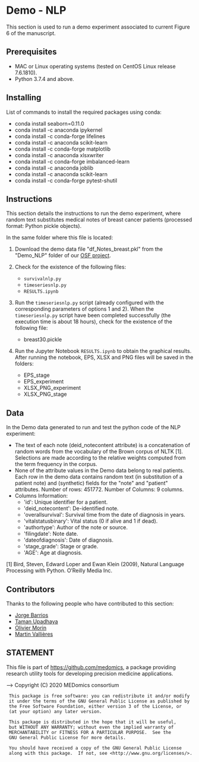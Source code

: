 # Demo - NLP

This section is used to run a demo experiment associated to current Figure 6 of the manuscript.

## Prerequisites
* MAC or Linux operating systems (tested on CentOS Linux release 7.6.1810).
* Python 3.7.4 and above.

## Installing

List of commands to install the required packages using conda:

* conda install seaborn=0.11.0
* conda install -c anaconda ipykernel
* conda install -c conda-forge lifelines
* conda install -c anaconda scikit-learn
* conda install -c conda-forge matplotlib
* conda install -c anaconda xlsxwriter
* conda install -c conda-forge imbalanced-learn 
* conda install -c anaconda joblib
* conda install -c anaconda scikit-learn 
* conda install -c conda-forge pytest-shutil


## Instructions

This section details the instructions to run the demo experiment, where random text substitutes medical notes of breast cancer patients (processed format: Python pickle objects). 

In the same folder where this file is located:

1. Download the demo data file "df_Notes_breast.pkl" from the "Demo_NLP" folder of our [OSF project](https://osf.io/ytge5/).

2. Check for the existence of the following files:
	* ```survivalnlp.py```
	* ```timeseriesnlp.py```
	* ```RESULTS.ipynb```
    
3. Run the ```timeseriesnlp.py``` script (already configured with the corresponding parameters of options 1 and 2). When the ```timeseriesnlp.py``` script have been completed successfully (the execution time is about 18 hours), check for the existence of the following file:
	* breast30.pickle

4. Run the Jupyter Notebook ```RESULTS.ipynb``` to obtain the graphical results. After running the notebook, EPS, XLSX and PNG  files will be saved in the folders:
    * EPS_stage
    * EPS_experiment
    * XLSX_PNG_experiment
    * XLSX_PNG_stage
    

## Data
In the Demo data generated to run and test the python code of the NLP experiment:
  * The text of each note (deid_notecontent attribute) is a concatenation of random words from the vocabulary
      of the Brown corpus of NLTK [1]. Selections are made according to the relative weights computed from the term frequency in the corpus.
  * None of the attribute values in the Demo data belong to real patients. Each row in the demo data contains random text (in substitution of a patient note) and (synthetic) fields for the "note" and "patient" attributes. Number of rows: 451772. Number of Columns: 9 columns.
  * Columns Information:
    * 'id': Unique identifier for a patient.
    * 'deid_notecontent': De-identified note.
    * 'overallsurvival': Survival time from the date of diagnosis in years.
    * 'vitalstatusbinary': Vital status (0 if alive and 1 if dead).
    * 'authortype': Author of the note or source.
    * 'filingdate': Note date.
    * 'dateofdiagnosis': Date of diagnosis.
    * 'stage_grade': Stage or grade.
    * 'AGE': Age at diagnosis.

[1] Bird, Steven, Edward Loper and Ewan Klein (2009), Natural Language Processing with Python. O’Reilly Media Inc.

## Contributors

Thanks to the following people who have contributed to this section:

* [Jorge Barrios](https://github.com/numeroj)
* [Taman Upadhaya](https://github.com/TmnGitHub)
* [Olivier Morin](https://github.com/OlivierMorinUCSF)
* [Martin Vallières](https://github.com/mvallieres)

## STATEMENT

 This file is part of <https://github.com/medomics>, a package providing research utility tools for developing precision medicine applications. 
 
 --> Copyright (C) 2020  MEDomics consortium

     This package is free software: you can redistribute it and/or modify
     it under the terms of the GNU General Public License as published by
     the Free Software Foundation, either version 3 of the License, or
     (at your option) any later version.

     This package is distributed in the hope that it will be useful,
     but WITHOUT ANY WARRANTY; without even the implied warranty of
     MERCHANTABILITY or FITNESS FOR A PARTICULAR PURPOSE.  See the
     GNU General Public License for more details.
 
     You should have received a copy of the GNU General Public License
     along with this package.  If not, see <http://www.gnu.org/licenses/>.
